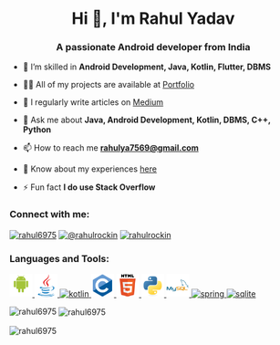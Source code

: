 <h1 align="center">Hi 👋, I'm Rahul Yadav</h1>
<h3 align="center">A passionate Android developer from India</h3>

- 🌱 I’m skilled in **Android Development, Java, Kotlin, Flutter, DBMS**

- 👨‍💻 All of my projects are available at [Portfolio](https://rahul6975.github.io/#/)

- 📝 I regularly write articles on [Medium](https://rahulrockin.medium.com)

- 💬 Ask me about **Java, Android Development, Kotlin, DBMS, C++, Python**

- 📫 How to reach me **rahulya7569@gmail.com**

- 📄 Know about my experiences [here](https://drive.google.com/file/d/1Dn5QJa4hQeOA1gyShvzw4RY6-9t6BIV4/view)

- ⚡ Fun fact **I do use Stack Overflow**

<h3 align="left">Connect with me:</h3>
<p align="left">
<a href="https://linkedin.com/in/rahul6975" target="blank"><img align="center" src="https://cdn.jsdelivr.net/npm/simple-icons@3.0.1/icons/linkedin.svg" alt="rahul6975" height="30" width="40" /></a>
<a href="https://medium.com/@rahulrockin" target="blank"><img align="center" src="https://cdn.jsdelivr.net/npm/simple-icons@3.0.1/icons/medium.svg" alt="@rahulrockin" height="30" width="40" /></a>
<a href="https://www.hackerrank.com/rahulrockin" target="blank"><img align="center" src="https://img.shields.io/badge/-Hackerrank-2EC866?style=for-the-badge&logo=HackerRank&logoColor=white" alt="rahulrockin" height="30" width="130" /></a>
</p>

<h3 align="left">Languages and Tools:</h3>
<p align="left"> <a href="https://developer.android.com" target="_blank"> <img src="https://raw.githubusercontent.com/devicons/devicon/master/icons/android/android-original-wordmark.svg" alt="android" width="40" height="40"/> </a> 
  <a href="https://www.java.com" target="_blank"> <img src="https://raw.githubusercontent.com/devicons/devicon/master/icons/java/java-original.svg" alt="java" width="40" height="40"/> </a><a href="https://kotlinlang.org" target="_blank"> <img src="https://www.vectorlogo.zone/logos/kotlinlang/kotlinlang-icon.svg" alt="kotlin" width="40" height="40"/> </a><a href="https://www.cprogramming.com/" target="_blank"> <img src="https://raw.githubusercontent.com/devicons/devicon/master/icons/c/c-original.svg" alt="c" width="40" height="40"/> </a> <a href="https://www.w3.org/html/" target="_blank"> <img src="https://raw.githubusercontent.com/devicons/devicon/master/icons/html5/html5-original-wordmark.svg" alt="html5" width="40" height="40"/> </a>  <a href="https://www.python.org" target="_blank"> <img src="https://raw.githubusercontent.com/devicons/devicon/master/icons/python/python-original.svg" alt="python" width="40" height="40"/> </a>  <a href="https://www.mysql.com/" target="_blank"> <img src="https://raw.githubusercontent.com/devicons/devicon/master/icons/mysql/mysql-original-wordmark.svg" alt="mysql" width="40" height="40"/> </a>
<a href="https://spring.io/" target="_blank"> <img src="https://www.vectorlogo.zone/logos/springio/springio-icon.svg" alt="spring" width="40" height="40"/> </a><a href="https://www.sqlite.org/" target="_blank"> <img src="https://www.vectorlogo.zone/logos/sqlite/sqlite-icon.svg" alt="sqlite" width="40" height="40"/> </a></p> 

<p><img align="left" src="https://github-readme-stats.vercel.app/api/top-langs?username=rahul6975&show_icons=true&locale=en&layout=compact" alt="rahul6975" /></p>

<p>&nbsp;<img align="center" src="https://github-readme-stats.vercel.app/api?username=rahul6975&show_icons=true&locale=en" alt="rahul6975" /></p>

<p><img align="center" src="https://github-readme-streak-stats.herokuapp.com/?user=rahul6975&" alt="rahul6975" /></p>
